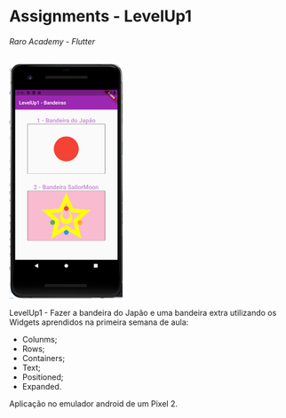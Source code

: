 # **Assignments - LevelUp1**

######                                  Raro Academy - Flutter

<img src="\201516564_227437838978997_7046109603674272177_n.png" alt="Android emulator with aplication" style="zoom: 50%;" />

LevelUp1 - Fazer a bandeira do Japão e uma bandeira extra utilizando os Widgets aprendidos na primeira semana de aula:

- Colunms;
- Rows;
- Containers;
- Text;
- Positioned;
- Expanded.





Aplicação no emulador android de um Pixel 2.
